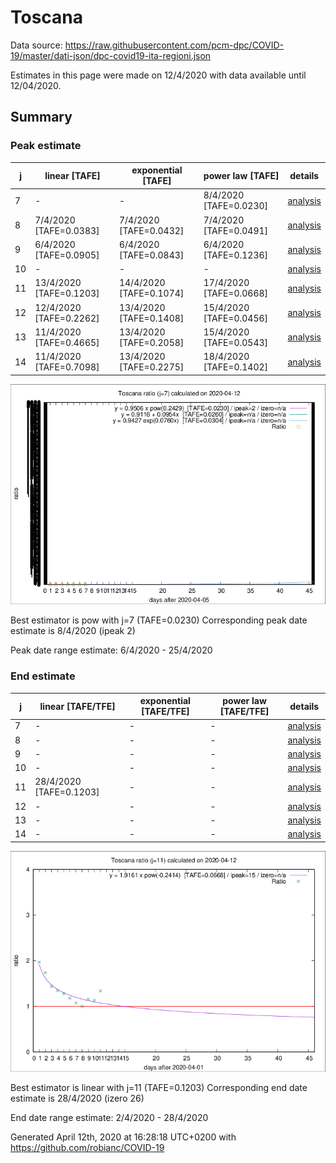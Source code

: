 # Toscana


Data source: https://raw.githubusercontent.com/pcm-dpc/COVID-19/master/dati-json/dpc-covid19-ita-regioni.json

Estimates in this page were made on 12/4/2020 with data available until 12/04/2020.


## Summary 

### Peak estimate 
|j|linear [TAFE]|exponential [TAFE]|power law [TAFE]|details|
|---|----|-----------|---------|-------|
|7|-|-|8/4/2020 [TAFE=0.0230]|[analysis](COVID-19_toscana_j7_2020-04-12.md)|
|8|7/4/2020 [TAFE=0.0383]|7/4/2020 [TAFE=0.0432]|7/4/2020 [TAFE=0.0491]|[analysis](COVID-19_toscana_j8_2020-04-12.md)|
|9|6/4/2020 [TAFE=0.0905]|6/4/2020 [TAFE=0.0843]|6/4/2020 [TAFE=0.1236]|[analysis](COVID-19_toscana_j9_2020-04-12.md)|
|10|-|-|-|[analysis](COVID-19_toscana_j10_2020-04-12.md)|
|11|13/4/2020 [TAFE=0.1203]|14/4/2020 [TAFE=0.1074]|17/4/2020 [TAFE=0.0668]|[analysis](COVID-19_toscana_j11_2020-04-12.md)|
|12|12/4/2020 [TAFE=0.2262]|13/4/2020 [TAFE=0.1408]|15/4/2020 [TAFE=0.0456]|[analysis](COVID-19_toscana_j12_2020-04-12.md)|
|13|11/4/2020 [TAFE=0.4665]|13/4/2020 [TAFE=0.2058]|15/4/2020 [TAFE=0.0543]|[analysis](COVID-19_toscana_j13_2020-04-12.md)|
|14|11/4/2020 [TAFE=0.7098]|13/4/2020 [TAFE=0.2275]|18/4/2020 [TAFE=0.1402]|[analysis](COVID-19_toscana_j14_2020-04-12.md)|

![best peak estimate](COVID-19_toscana_j7_2020-04-12.png)

Best estimator is pow with j=7 (TAFE=0.0230)
Corresponding peak date estimate is 8/4/2020 (ipeak 2)


Peak date range estimate: 6/4/2020 - 25/4/2020

### End estimate 
|j|linear [TAFE/TFE]|exponential [TAFE/TFE]|power law [TAFE/TFE]|details|
|---|----|-----------|---------|-------|
|7|-|-|-|[analysis](COVID-19_toscana_j7_2020-04-12.md)|
|8|-|-|-|[analysis](COVID-19_toscana_j8_2020-04-12.md)|
|9|-|-|-|[analysis](COVID-19_toscana_j9_2020-04-12.md)|
|10|-|-|-|[analysis](COVID-19_toscana_j10_2020-04-12.md)|
|11|28/4/2020 [TAFE=0.1203]|-|-|[analysis](COVID-19_toscana_j11_2020-04-12.md)|
|12|-|-|-|[analysis](COVID-19_toscana_j12_2020-04-12.md)|
|13|-|-|-|[analysis](COVID-19_toscana_j13_2020-04-12.md)|
|14|-|-|-|[analysis](COVID-19_toscana_j14_2020-04-12.md)|

![best zero estimate](COVID-19_toscana_j11_2020-04-12.png)

Best estimator is linear with j=11 (TAFE=0.1203)
Corresponding end date estimate is 28/4/2020 (izero 26)


End date range estimate: 2/4/2020 - 28/4/2020

Generated April 12th, 2020 at 16:28:18 UTC+0200 with https://github.com/robianc/COVID-19
